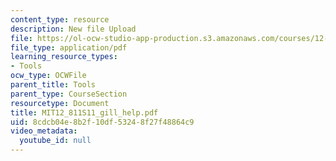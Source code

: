 ```yaml
---
content_type: resource
description: New file Upload
file: https://ol-ocw-studio-app-production.s3.amazonaws.com/courses/12-811-tropical-meteorology-spring-2011/8cdcb04e8b2f10df53248f27f48864c9_MIT12_811S11_gill_help.pdf
file_type: application/pdf
learning_resource_types:
- Tools
ocw_type: OCWFile
parent_title: Tools
parent_type: CourseSection
resourcetype: Document
title: MIT12_811S11_gill_help.pdf
uid: 8cdcb04e-8b2f-10df-5324-8f27f48864c9
video_metadata:
  youtube_id: null
---
```

